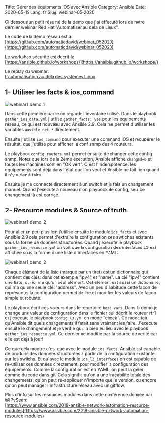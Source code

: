Title: Gérer des équipments IOS avec Ansible
Category: Ansible
Date: 2020-05-15
Lang: fr
Slug: webinar-05-2020

Ci dessous un petit résumé de la demo que j'ai effecuté lors de notre dernier webinar Red Hat "Automatiser au dela de Linux".   

Le code de la demo réseau est à:  
[https://github.com/automaticdavid/webinar_052020](https://github.com/automaticdavid/webinar_052020)

Le workshop sécurité est decrit à:   
[https://ansible.github.io/workshops/](https://ansible.github.io/workshops/)

Le replay du webinar:  
[L’automatisation au delà des systèmes Linux](https://www.redhat.com/en/events/webinar/red-hat-ansible-automation-platform-cloud-reseau-iot-lautomatisation-au-dela-des-systemes-linux)


## 1- Utiliser les facts & ios_command

![webinar1_demo_1]({static}/images/webinar1_demo_1.gif)

Dans cette première partie on regarde l'inventaire utilisé. Dans le playbook `gather_ios_data.yml` j'utilise `gather_facts: yes` pour les équipements réseau, ce qui est nouveau avec Ansible 2.9. Cela me permet d'utiliser les variables `ansible_net_*` directement. 

Ensuite j'utilise `ios_command` pour éxecuter une command IOS et récupérer le résultat, que j'utilise pour afficher la conf snmp des 4 routeurs. 

Le playbook `config_routers.yml` permet ensuite de changer cette config snmp. Notez que lors de la 2ème éxecution, Ansible affiche `changed=0` et toutes les machines sont en "OK vert". C'est l'indempotence: les equipements sont déjà dans l'état que l'on veut et Ansible ne fait rien quand il n'y a rien à faire.

Ensuite je me connecte directement à un switch et je fais un changement manuel. Quand j'execute à nouveau mon playbook de config, seul ce changement là est corrigé. 


## 2- Resource modules & Source of truth. 

![webinar1_demo_2]({static}/images/webinar1_demo_2.gif)

Pour aller un peu plus loin j'utilise ensuite le module `ios_facts` et avec Ansible 2.9 cela permet d'extraire la configuration des swtiches existants sous la forme de données structurées. Quand j'execute le playbook `gather_ios_resource.yml` on voit que la configuration des interfaces L3 est affichée sous la forme d'une liste d'interfaces en YAML: 

![webinar1_demo_2]({static}/images/webinar1_demo2_list.png)

Chaque élément de la liste (marqué par un tiret) est un dictionnaire qui contient des clés: dans cet exemple "ipv4" et "name". La clé "ipv4" contient une liste, qui ici n'a qu'un seul élément. Cet élément est aussi un dictionaire, qui n'a qu'une seule clé: "address". 
Avec un peu d'habitude cette façon de représenter la configuration permet de lire et modifier les valeurs de façon simple et robuste.

Le playbook écrit ces valeurs dans le repertoire `host_vars`. Dans la demo je change une valeur de configuration dans le fichier qui décrit le routeur rtr1 et j'execute le playbook `config_l3.yml` en mode "check". Ce mode fait qu'Ansible dit quels changements il ferait sans vraiment les faire. J'execute ensuite le changement et je vérifie qu'il a bien eu lieu avec le playbook `gather_ios_resource.yml`. Ce dernier ne modifie pas la source de verité car elle est deja à jour!

Ce que cela montre c'est que avec le module `ios_facts`, Ansible est capable de produire des données structurées à partir de la configuration existante sur les switchs. Et qu'avec le module  `ios_l3_interfaces` on est capable de ré-utiliser ces données directement, pour modifier la configuration des équipements. Comme la configuration est en YAML, on peut la gérer comme du code dans git. Cela signifie qu'on a une traçabilité totale des changements, qu'on peut ré-appliquer n'importe quelle version, ou encore qu'on peut manager l'infrastructure réseau avec un gitflow. 


Plus d'info sur les resources modules dans cette conférence donnée par [@IPvSean](https://twitter.com/ipvsean?lang=en):  
[https://www.ansible.com/2019-ansible-network-automation-resource-modules](https://www.ansible.com/2019-ansible-network-automation-resource-modules) 

   




